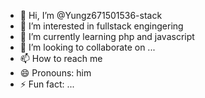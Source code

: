 - 👋 Hi, I’m @Yungz671501536-stack
- 👀 I’m interested in fullstack engingering
- 🌱 I’m currently learning php and javascript
- 💞️ I’m looking to collaborate on ...
- 📫 How to reach me 
- 😄 Pronouns: him
- ⚡ Fun fact: ...

<!---
Yungz671501536-stack/Yungz671501536-stack is a ✨ special ✨ repository because its `README.md` (this file) appears on your GitHub profile.
You can click the Preview link to take a look at your changes.
--->
